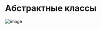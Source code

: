 # Абстрактные классы
![image](https://github.com/user-attachments/assets/5019a392-e6b6-47e7-857d-af2133ec078c)

